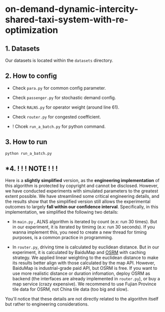 # on-demand-dynamic-intercity-shared-taxi-system-with-re-optimization



## 1. Datasets

Our datasets is located within the `datasets` directory. 



## 2. How to config

- Check `para.py` for common config parameter. 

- Check `passenger.py` for stochastic demand config.

- Check `RALNS.py` for operator weight (around line 61). 

- Check `router.py` for congested coefficient.

- ! Chcek `run_a_batch.py` for python command.



## 3. How to run

```
python run_a_batch.py
```



## *4. ! ! ! NOTE ! ! !

  Here is a **slightly simplified** version, as the **engineering implementation** of this algorithm is protected by copyright and cannot be disclosed. However, we have conducted experiments with simulated parameters to the greatest extent possible. We have streamlined some critical engineering details, and the results show that the simplified version still allows the experimental outcomes to largely **fall within our confidence interval**. Specifically, in this implementation, we simplified the following two details:

- In `main.py` , ALNS algorithm is iterated by count (e.x: run 30 times). But in our experiment, it is iterated by  timimg (e.x: run 30 seconds). If you wanna implement this, you need to create a new thread for timing purposes, is a common practice in programming.

- In `router.py`, driving time is calculated by euclidean distance. But in our experiment, it is calculated by BaiduMap and [OSRM](https://github.com/Project-OSRM/osrm-backend) with caching strategy. We applied linear weighting to the euclidean distance to make its results better align with those calculated by the map API. However, BaiduMap is industrial-grade paid API, but OSRM is free. If you want to use more realistic distance or duration infomation, deploy OSRM as backend (the interfaces are already implemented in `router.py`), or buy a map service (crazy expensive). We recommend to use Fujian Province tile data for OSRM, not China tile data (too big and slow).

You'll notice that these details are not directly related to the algorithm itself but rather to engineering considerations. 
